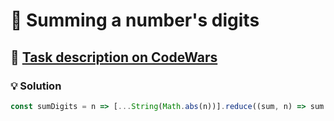 # 📝 Summing a number's digits

## 🔗 [Task description on CodeWars](https://www.codewars.com/kata/52f3149496de55aded000410)

### 💡 Solution

```javascript
const sumDigits = n => [...String(Math.abs(n))].reduce((sum, n) => sum + (+n), 0);
```
